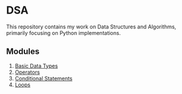 # DSA

This repository contains my work on Data Structures and Algorithms, primarily focusing on Python implementations.

## Modules

1.  [Basic Data Types](Python+DSA/basic-data-types/)
2.  [Operators](Python+DSA/Operators/)
3.  [Conditional Statements](Python+DSA/Control-Flow/ConditionalStatements.ipynb)
4.  [Loops](Python+DSA/Control-Flow/Loops.ipynb)

